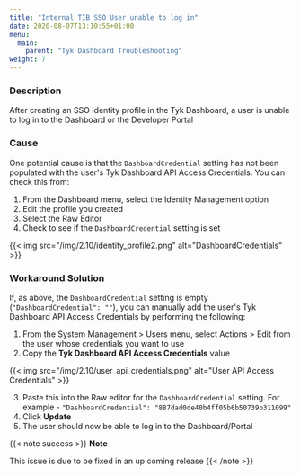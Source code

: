 ```yaml
---
title: "Internal TIB SSO User unable to log in"
date: 2020-08-07T13:10:55+01:00
menu:
  main:
    parent: "Tyk Dashboard Troubleshooting"
weight: 7
---
```


### Description

After creating an SSO Identity profile in the Tyk Dashboard, a user is unable to log in to the Dashboard or the Developer Portal

### Cause

One potential cause is that the `DashboardCredential` setting has not been populated with the user's Tyk Dashboard API Access Credentials.
You can check this from:

1. From the Dashboard menu, select the Identity Management option
2. Edit the profile you created
3. Select the Raw Editor
4. Check to see if the `DashboardCredential` setting is set

{{< img src="/img/2.10/identity_profile2.png" alt="DashboardCredentials" >}}



### Workaround Solution

If, as above, the `DashboardCredential` setting is empty (`"DashboardCredential": ""`), you can manually add the user's Tyk Dashboard API Access Credentials by performing the following:

1. From the System Management > Users menu, select Actions > Edit from the user whose credentials you want to use
2. Copy the **Tyk Dashboard API Access Credentials** value

{{< img src="/img/2.10/user_api_credentials.png" alt="User API Access Credentials" >}}

3. Paste this into the Raw editor for the `DashboardCredential` setting. For example - `"DashboardCredential": "887dad0de40b4ff05b6b50739b311099"`
4. Click **Update**
5. The user should now be able to log in to the Dashboard/Portal

{{< note success >}}
**Note**  

This issue is due to be fixed in an up coming release
{{< /note >}}